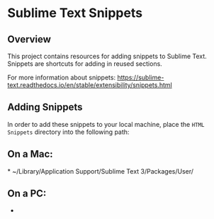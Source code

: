 # Sublime Text Snippets
## Overview
This project contains resources for adding snippets to Sublime Text. Snippets are shortcuts for adding in reused sections.

For more information about snippets: https://sublime-text.readthedocs.io/en/stable/extensibility/snippets.html

## Adding Snippets
In order to add these snippets to your local machine, place the `HTML Snippets` directory into the following path:

## On a Mac:
* ~/Library/Application Support/Sublime Text 3/Packages/User/

## On a PC:
* 

